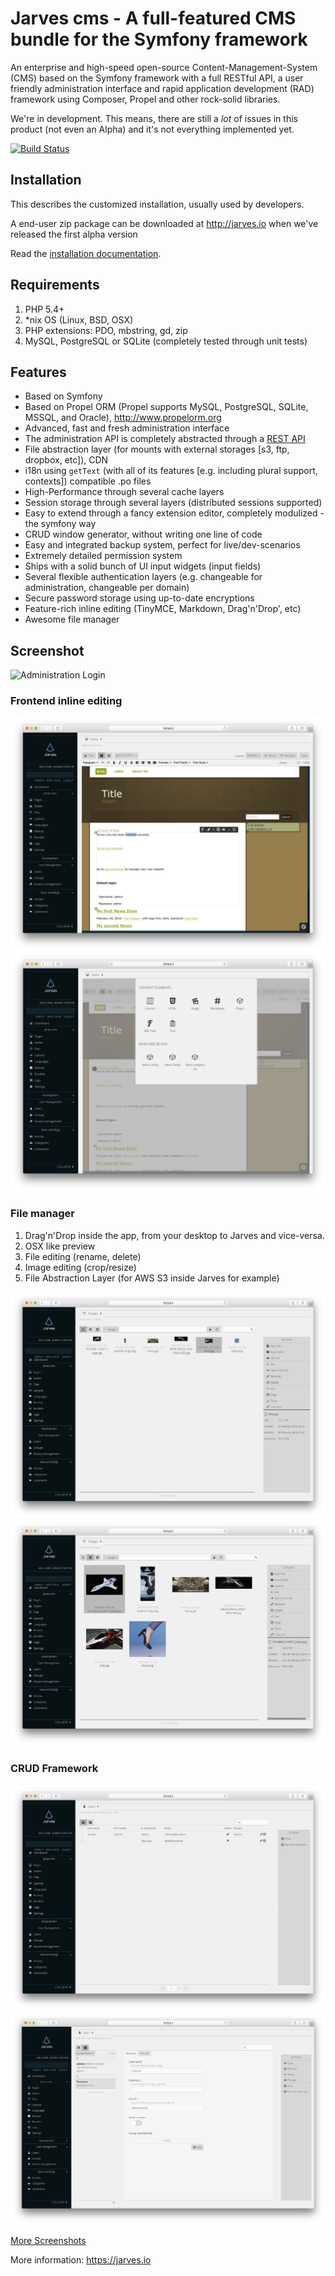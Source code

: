 Jarves cms - A full-featured CMS bundle for the Symfony framework
========

An enterprise and high-speed open-source Content-Management-System (CMS) based on the Symfony framework with a full RESTful API,
a user friendly administration interface and rapid application development (RAD) framework using Composer, Propel and
other rock-solid libraries.

We're in development. This means, there are still a _lot_ of issues in this product (not even an Alpha) and it's not everything implemented yet.

[![Build Status](https://travis-ci.org/jarves/JarvesBundle.png?branch=master)](https://travis-ci.org/jarves/JarvesBundle)


Installation
------------

This describes the customized installation, usually used by developers.

A end-user zip package can be downloaded at http://jarves.io when we've released the first alpha version

Read the [installation documentation](Resources/doc/installation.md).

Requirements
------------

1. PHP 5.4+
2. *nix OS (Linux, BSD, OSX)
3. PHP extensions: PDO, mbstring, gd, zip
4. MySQL, PostgreSQL or SQLite (completely tested through unit tests)


Features
--------

 - Based on Symfony
 - Based on Propel ORM (Propel supports MySQL, PostgreSQL, SQLite, MSSQL, and Oracle), http://www.propelorm.org
 - Advanced, fast and fresh administration interface
 - The administration API is completely abstracted through a [REST API](Resources/doc/images/rest-api.png)
 - File abstraction layer (for mounts with external storages [s3, ftp, dropbox, etc]), CDN
 - i18n using `getText` (with all of its features [e.g. including plural support, contexts]) compatible .po files
 - High-Performance through several cache layers
 - Session storage through several layers (distributed sessions supported)
 - Easy to extend through a fancy extension editor, completely modulized - the symfony way
 - CRUD window generator, without writing one line of code
 - Easy and integrated backup system, perfect for live/dev-scenarios
 - Extremely detailed permission system
 - Ships with a solid bunch of UI input widgets (input fields)
 - Several flexible authentication layers (e.g. changeable for administration, changeable per domain)
 - Secure password storage using up-to-date encryptions
 - Feature-rich inline editing (TinyMCE, Markdown, Drag'n'Drop', etc)
 - Awesome file manager

Screenshot
----------

![Administration Login](http://jarves.io/screens/0.png)

### Frontend inline editing

![Administration Frontend Edit](Resources/doc/images/admin-frontend-edit.png)
![Administration Frontend Edit 2](Resources/doc/images/admin-frontend-edit-content-elements.png)

### File manager

1. Drag'n'Drop inside the app, from your desktop to Jarves and vice-versa.
2. OSX like preview
3. File editing (rename, delete)
4. Image editing (crop/resize)
5. File Abstraction Layer (for AWS S3 inside Jarves for example)
 
![Administration File manager](Resources/doc/images/admin-files-context-image.png)
![Administration File manager Images](Resources/doc/images/admin-files-context-image2.png)

### CRUD Framework
![Administration CRUD Framework Window List](Resources/doc/images/admin-list.png)
![Administration CRUD Framework Window](Resources/doc/images/admin-users.png)

[More Screenshots](Resources/doc/screenshots.markdown)

More information:
https://jarves.io